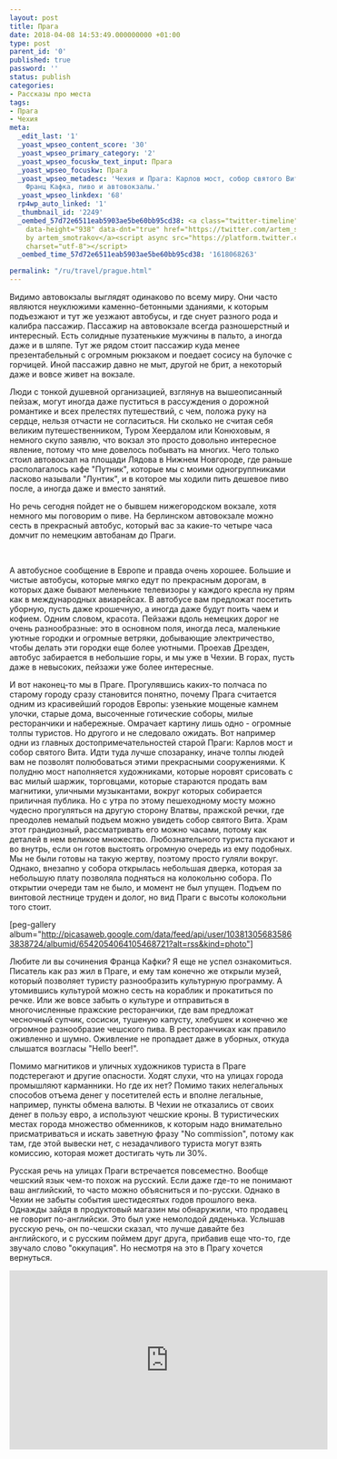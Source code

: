 ```yaml
---
layout: post
title: Прага
date: 2018-04-08 14:53:49.000000000 +01:00
type: post
parent_id: '0'
published: true
password: ''
status: publish
categories:
- Рассказы про места
tags:
- Прага
- Чехия
meta:
  _edit_last: '1'
  _yoast_wpseo_content_score: '30'
  _yoast_wpseo_primary_category: '2'
  _yoast_wpseo_focuskw_text_input: Прага
  _yoast_wpseo_focuskw: Прага
  _yoast_wpseo_metadesc: 'Чехия и Прага: Карлов мост, собор святого Вита, водные прогулки,
    Франц Кафка, пиво и автовокзалы.'
  _yoast_wpseo_linkdex: '68'
  rp4wp_auto_linked: '1'
  _thumbnail_id: '2249'
  _oembed_57d72e6511eab5903ae5be60bb95cd38: <a class="twitter-timeline" data-width="625"
    data-height="938" data-dnt="true" href="https://twitter.com/artem_smotrakov?ref_src=twsrc%5Etfw">Tweets
    by artem_smotrakov</a><script async src="https://platform.twitter.com/widgets.js"
    charset="utf-8"></script>
  _oembed_time_57d72e6511eab5903ae5be60bb95cd38: '1618068263'

permalink: "/ru/travel/prague.html"
---
```

Видимо автовокзалы выглядят одинаково по всему миру. Они часто являются неуклюжими каменно-бетонными зданиями, к которым подъезжают и тут же уезжают автобусы, и где снует разного рода и калибра пассажир. Пассажир на автовокзале всегда разношерстный и интересный. Есть солидные пузатенькие мужчины в пальто, а иногда даже и в шляпе. Тут же рядом стоит пассажир куда менее презентабельный с огромным рюкзаком и поедает сосису на булочке с горчицей. Иной пассажир давно не мыт, другой не брит, а некоторый даже и вовсе живет на вокзале.

Люди с тонкой душевной организацией, взглянув на вышеописанный пейзаж, могут иногда даже пуститься в рассуждения о дорожной романтике и всех прелестях путешествий, с чем, положа руку на сердце, нельзя отчасти не согласиться. Ни сколько не считая себя великим путешественником, Туром Хеердалом или Конюховым, я немного скупо заявлю, что вокзал это просто довольно интересное явление, потому что мне довелось побывать на многих. Чего только стоил автовокзал на площади Лядова в Нижнем Новгороде, где раньше располагалось кафе "Путник", которые мы с моими одногруппниками ласково называли "Лунтик", и в которое мы ходили пить дешевое пиво после, а иногда даже и вместо занятий.

Но речь сегодня пойдет не о бывшем нижегородском вокзале, хотя немного мы поговорим о пиве. На берлинском автовокзале можно сесть в прекрасный автобус, который вас за какие-то четыре часа домчит по немецким автобанам до Праги.

&nbsp;

<!--more-->

А автобусное сообщение в Европе и правда очень хорошее. Большие и чистые автобусы, которые мягко едут по прекрасным дорогам, в которых даже бывают меленькие телевизоры у каждого кресла ну прям как в международных авиарейсах. В автобусе вам предложат посетить уборную, пусть даже крошечную, а иногда даже будут поить чаем и кофием. Одним словом, красота. Пейзажи вдоль немецких дорог не очень разнообразные: это в основном поля, иногда леса, маленькие уютные городки и огромные ветряки, добывающие электричество, чтобы делать эти городки еще более уютными. Проехав Дрезден, автобус забирается в небольшие горы, и мы уже в Чехии. В горах, пусть даже в невысоких, пейзажи уже более интересные.

И вот наконец-то мы в Праге. Прогулявшись каких-то полчаса по старому городу сразу становится понятно, почему Прага считается одним из красивейший городов Европы: узенькие мощеные камнем улочки, старые дома, высоченные готические соборы, милые ресторанчики и набережные. Омрачает картину лишь одно - огромные толпы туристов. Но другого и не следовало ожидать. Вот например одни из главных достопримечательностей старой Праги: Карлов мост и собор святого Вита. Идти туда лучше спозаранку, иначе толпы людей вам не позволят полюбоваться этими прекрасными сооружениями. К полудню мост наполняется художниками, которые норовят срисовать с вас милый шаржик, торговцами, которые стараются продать вам магнитики, уличными музыкантами, вокруг которых собирается приличная публика. Но с утра по этому пешеходному мосту можно чудесно прогуляться на другую сторону Влатвы, пражской речки, где преодолев немалый подъем можно увидеть собор святого Вита. Храм этот грандиозный, рассматривать его можно часами, потому как деталей в нем великое множество. Любознательного туриста пускают и во внутрь, если он готов выстоять огромную очередь из ему подобных. Мы не были готовы на такую жертву, поэтому просто гуляли вокруг. Однако, внезапно у собора открылась небольшая дверка, которая за небольшую плату позволяла подняться на колокольню собора. По открытии очереди там не было, и момент не был упущен. Подъем по винтовой лестнице труден и долог, но вид Праги с высоты колокольни того стоит.

[peg-gallery album="http://picasaweb.google.com/data/feed/api/user/103813056835863838724/albumid/6542054064105468721?alt=rss&kind=photo"]

Любите ли вы сочинения Франца Кафки? Я еще не успел ознакомиться. Писатель как раз жил в Праге, и ему там конечно же открыли музей, который позволяет туристу разнообразить культурную программу. А утомившись культурой можно сесть на кораблик и прокатиться по речке. Или же вовсе забыть о культуре и отправиться в многочисленные пражские ресторанчики, где вам предложат чесночный супчик, сосиски, тушеную капусту, хлебушек и конечно же огромное разнообразие чешского пива. В ресторанчиках как правило оживленно и шумно. Оживление не пропадает даже в уборных, откуда слышатся возгласы "Hello beer!".

Помимо магнитиков и уличных художников туриста в Праге подстерегают и другие опасности. Ходят слухи, что на улицах города промышляют карманники. Но где их нет? Помимо таких нелегальных способов отъема денег у посетителей есть и вполне легальные, например, пункты обмена валюты. В Чехии не отказались от своих денег в пользу евро, а используют чешские кроны. В туристических местах города множество обменников, к которым надо внимательно присматриваться и искать заветную фразу "No commission", потому как там, где этой вывески нет, с незадачливого туриста могут взять комиссию, которая может достигать чуть ли 30%.

Русская речь на улицах Праги встречается повсеместно. Вообще чешский язык чем-то похож на русский. Если даже где-то не понимают ваш английский, то часто можно объясниться и по-русски. Однако в Чехии не забыты события шестидесятых годов прошлого века. Однажды зайдя в продуктовый магазин мы обнаружили, что продавец не говорит по-английски. Это был уже немолодой дяденька. Услышав русскую речь, он по-чешски сказал, что лучше давайте без английского, и с русским поймем друг друга, прибавив еще что-то, где звучало слово "оккупация". Но несмотря на это в Прагу хочется вернуться.

<iframe src="https://www.youtube.com/embed/nkECS7gwYHM" width="560" height="315" frameborder="0" allowfullscreen="allowfullscreen"></iframe>

